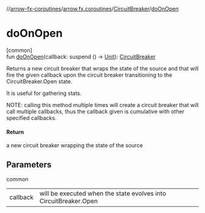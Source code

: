 //[arrow-fx-coroutines](../../../index.md)/[arrow.fx.coroutines](../index.md)/[CircuitBreaker](index.md)/[doOnOpen](do-on-open.md)

# doOnOpen

[common]\
fun [doOnOpen](do-on-open.md)(callback: suspend () -&gt; [Unit](https://kotlinlang.org/api/latest/jvm/stdlib/kotlin/-unit/index.html)): [CircuitBreaker](index.md)

Returns a new circuit breaker that wraps the state of the source and that will fire the given callback upon the circuit breaker transitioning to the CircuitBreaker.Open state.

It is useful for gathering stats.

NOTE: calling this method multiple times will create a circuit breaker that will call multiple callbacks, thus the callback given is cumulative with other specified callbacks.

#### Return

a new circuit breaker wrapping the state of the source

## Parameters

common

| | |
|---|---|
| callback | will be executed when the state evolves into CircuitBreaker.Open |
